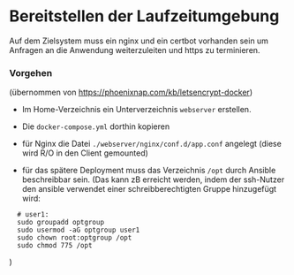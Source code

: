 # Bereitstellen der Laufzeitumgebung

Auf dem Zielsystem muss ein nginx und ein certbot vorhanden sein um Anfragen an die Anwendung weiterzuleiten und https zu terminieren.


### Vorgehen
(übernommen von https://phoenixnap.com/kb/letsencrypt-docker)

- Im Home-Verzeichnis ein Unterverzeichnis `webserver` erstellen.
- Die `docker-compose.yml` dorthin kopieren
- für Nginx die Datei `./webserver/nginx/conf.d/app.conf` angelegt (diese wird R/O in den Client gemounted)

- für das spätere Deployment muss das Verzeichnis `/opt` durch Ansible beschreibbar sein.
  (Das kann zB erreicht werden, indem der ssh-Nutzer den ansible verwendet einer schreibberechtigten Gruppe hinzugefügt wird:
```
  # user1:
  sudo groupadd optgroup
  sudo usermod -aG optgroup user1
  sudo chown root:optgroup /opt
  sudo chmod 775 /opt
```
)